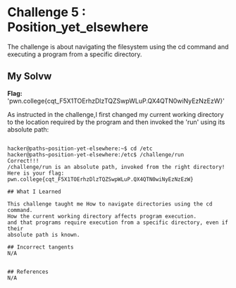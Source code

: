 
# Challenge 5 : Position_yet_elsewhere

The challenge is about navigating the filesystem using the cd command
and executing a program from a specific directory.

## My Solvw 
**Flag:** 'pwn.college{cqt_F5X1TOErhzDlzTQZSwpWLuP.QX4QTN0wiNyEzNzEzW}'

As instructed in the challenge,I first changed my current working directory to the 
location required by the program and then invoked the 'run' using its absolute path:
```

hacker@paths~position-yet-elsewhere:~$ cd /etc
hacker@paths~position-yet-elsewhere:/etc$ /challenge/run
Correct!!!
/challenge/run is an absolute path, invoked from the right directory!
Here is your flag:
pwn.college{cqt_F5X1TOErhzDlzTQZSwpWLuP.QX4QTN0wiNyEzNzEzW}

## What I Learned

This challenge taught me How to navigate directories using the cd command.
How the current working directory affects program execution.
and that programs require execution from a specific directory, even if their 
absolute path is known.

## Incorrect tangents
N/A


## References
N/A




